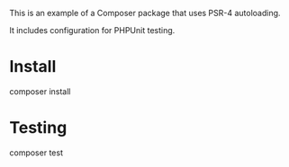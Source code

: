 
This is an example of a Composer package that uses PSR-4 autoloading.

It includes configuration for PHPUnit testing.


Install
=======

  composer install



Testing
=======

  composer test
